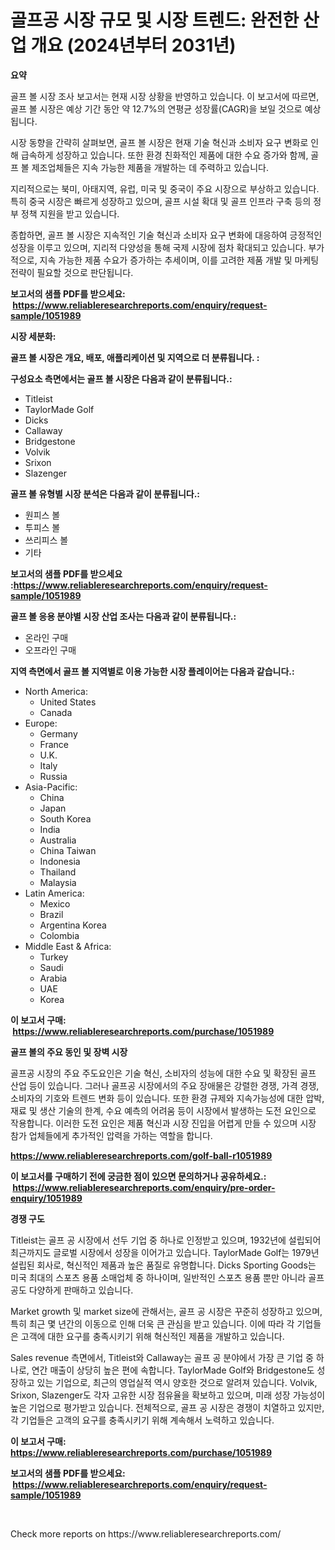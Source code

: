 <p><h1>골프공 시장 규모 및 시장 트렌드: 완전한 산업 개요 (2024년부터 2031년)</h1></p><p><strong>요약</strong></p>
<p><p>골프 볼 시장 조사 보고서는 현재 시장 상황을 반영하고 있습니다. 이 보고서에 따르면, 골프 볼 시장은 예상 기간 동안 약 12.7%의 연평균 성장률(CAGR)을 보일 것으로 예상됩니다.</p><p>시장 동향을 간략히 살펴보면, 골프 볼 시장은 현재 기술 혁신과 소비자 요구 변화로 인해 급속하게 성장하고 있습니다. 또한 환경 친화적인 제품에 대한 수요 증가와 함께, 골프 볼 제조업체들은 지속 가능한 제품을 개발하는 데 주력하고 있습니다.</p><p>지리적으로는 북미, 아태지역, 유럽, 미국 및 중국이 주요 시장으로 부상하고 있습니다. 특히 중국 시장은 빠르게 성장하고 있으며, 골프 시설 확대 및 골프 인프라 구축 등의 정부 정책 지원을 받고 있습니다.</p><p>종합하면, 골프 볼 시장은 지속적인 기술 혁신과 소비자 요구 변화에 대응하여 긍정적인 성장을 이루고 있으며, 지리적 다양성을 통해 국제 시장에 점차 확대되고 있습니다. 부가적으로, 지속 가능한 제품 수요가 증가하는 추세이며, 이를 고려한 제품 개발 및 마케팅 전략이 필요할 것으로 판단됩니다.</p></p>
<p><strong>보고서의 샘플 PDF를 받으세요: &nbsp;<a href="https://www.reliableresearchreports.com/enquiry/request-sample/1051989">https://www.reliableresearchreports.com/enquiry/request-sample/1051989</a></strong></p>
<p><strong>시장 세분화:</strong></p>
<p><strong> 골프 볼 시장은 개요, 배포, 애플리케이션 및 지역으로 더 분류됩니다. :</strong></p>
<p><strong>구성요소 측면에서는 골프 볼 시장은 다음과 같이 분류됩니다.:</strong></p>
<p><ul><li>Titleist</li><li>TaylorMade Golf</li><li>Dicks</li><li>Callaway</li><li>Bridgestone</li><li>Volvik</li><li>Srixon</li><li>Slazenger</li></ul></p>
<p><strong> 골프 볼 유형별 시장 분석은 다음과 같이 분류됩니다.:</strong></p>
<p><ul><li>원피스 볼</li><li>투피스 볼</li><li>쓰리피스 볼</li><li>기타</li></ul></p>
<p><strong>보고서의 샘플 PDF를 받으세요 :<a href="https://www.reliableresearchreports.com/enquiry/request-sample/1051989">https://www.reliableresearchreports.com/enquiry/request-sample/1051989</a></strong></p>
<p><strong> 골프 볼 응용 분야별 시장 산업 조사는 다음과 같이 분류됩니다.:</strong></p>
<p><ul><li>온라인 구매</li><li>오프라인 구매</li></ul></p>
<p><strong>지역 측면에서 골프 볼 지역별로 이용 가능한 시장 플레이어는 다음과 같습니다.:</strong></p>
<p><ul>
    <li>
        North America:
        <ul>
            <li>United States</li>
            <li>Canada</li>
        </ul>
    </li>
    <li>
        Europe:
        <ul>
            <li>Germany</li>
            <li>France</li>
            <li>U.K.</li>
            <li>Italy</li>
            <li>Russia</li>
        </ul>
    </li>
    <li>
        Asia-Pacific:
        <ul>
            <li>China</li>
            <li>Japan</li>
            <li>South Korea</li>
            <li>India</li>
            <li>Australia</li>
            <li>China Taiwan</li>
            <li>Indonesia</li>
            <li>Thailand</li>
            <li>Malaysia</li>
        </ul>
    </li>
    <li>
        Latin America:
        <ul>
            <li>Mexico</li>
            <li>Brazil</li>
            <li>Argentina Korea</li>
            <li>Colombia</li>
        </ul>
    </li>
    <li>
        Middle East & Africa:
        <ul>
            <li>Turkey</li>
            <li>Saudi</li>
            <li>Arabia</li>
            <li>UAE</li>
            <li>Korea</li>
        </ul>
    </li>
    </ul></p>
<p><strong>이 보고서 구매: &nbsp;<a href="https://www.reliableresearchreports.com/purchase/1051989">https://www.reliableresearchreports.com/purchase/1051989</a></strong></p>
<p><strong>골프 볼의 주요 동인 및 장벽 시장</strong></p>
<p><p>골프공 시장의 주요 주도요인은 기술 혁신, 소비자의 성능에 대한 수요 및 확장된 골프 산업 등이 있습니다. 그러나 골프공 시장에서의 주요 장애물은 강렬한 경쟁, 가격 경쟁, 소비자의 기호와 트렌드 변화 등이 있습니다. 또한 환경 규제와 지속가능성에 대한 압박, 재료 및 생산 기술의 한계, 수요 예측의 어려움 등이 시장에서 발생하는 도전 요인으로 작용합니다. 이러한 도전 요인은 제품 혁신과 시장 진입을 어렵게 만들 수 있으며 시장 참가 업체들에게 추가적인 압력을 가하는 역할을 합니다.</p></p>
<p><strong><a href="https://www.reliableresearchreports.com/golf-ball-r1051989">https://www.reliableresearchreports.com/golf-ball-r1051989</a></strong></p>
<p><strong>이 보고서를 구매하기 전에 궁금한 점이 있으면 문의하거나 공유하세요.: &nbsp;<a href="https://www.reliableresearchreports.com/enquiry/pre-order-enquiry/1051989">https://www.reliableresearchreports.com/enquiry/pre-order-enquiry/1051989</a></strong></p>
<p><strong>경쟁 구도</strong></p>
<p><p>Titleist는 골프 공 시장에서 선두 기업 중 하나로 인정받고 있으며, 1932년에 설립되어 최근까지도 글로벌 시장에서 성장을 이어가고 있습니다. TaylorMade Golf는 1979년 설립된 회사로, 혁신적인 제품과 높은 품질로 유명합니다. Dicks Sporting Goods는 미국 최대의 스포츠 용품 소매업체 중 하나이며, 일반적인 스포츠 용품 뿐만 아니라 골프 공도 다양하게 판매하고 있습니다.</p><p>Market growth 및 market size에 관해서는, 골프 공 시장은 꾸준히 성장하고 있으며, 특히 최근 몇 년간의 이동으로 인해 더욱 큰 관심을 받고 있습니다. 이에 따라 각 기업들은 고객에 대한 요구를 충족시키기 위해 혁신적인 제품을 개발하고 있습니다.</p><p>Sales revenue 측면에서, Titleist와 Callaway는 골프 공 분야에서 가장 큰 기업 중 하나로, 연간 매출이 상당히 높은 편에 속합니다. TaylorMade Golf와 Bridgestone도 성장하고 있는 기업으로, 최근의 영업실적 역시 양호한 것으로 알려져 있습니다. Volvik, Srixon, Slazenger도 각자 고유한 시장 점유율을 확보하고 있으며, 미래 성장 가능성이 높은 기업으로 평가받고 있습니다. 전체적으로, 골프 공 시장은 경쟁이 치열하고 있지만, 각 기업들은 고객의 요구를 충족시키기 위해 계속해서 노력하고 있습니다.</p></p>
<p><strong>이 보고서 구매: &nbsp; <a href="https://www.reliableresearchreports.com/purchase/1051989">https://www.reliableresearchreports.com/purchase/1051989</a></strong></p>
<p><strong>보고서의 샘플 PDF를 받으세요: &nbsp;<a href="https://www.reliableresearchreports.com/enquiry/request-sample/1051989">https://www.reliableresearchreports.com/enquiry/request-sample/1051989</a></strong><strong></strong></p>
<p>&nbsp;</p>
<p>Check more reports on https://www.reliableresearchreports.com/</p>